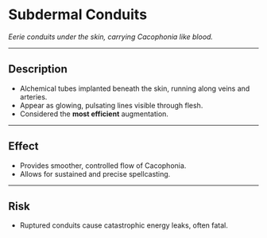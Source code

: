 # Subdermal Conduits
_Eerie conduits under the skin, carrying Cacophonia like blood._

---

## Description
- Alchemical tubes implanted beneath the skin, running along veins and arteries.  
- Appear as glowing, pulsating lines visible through flesh.  
- Considered the **most efficient** augmentation.  

---

## Effect
- Provides smoother, controlled flow of Cacophonia.  
- Allows for sustained and precise spellcasting.  

---

## Risk
- Ruptured conduits cause catastrophic energy leaks, often fatal.  
